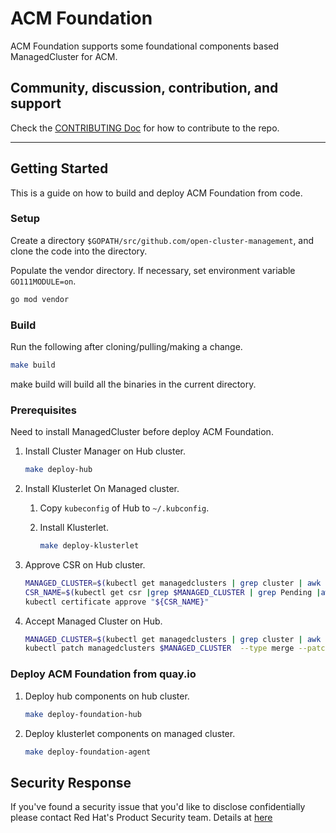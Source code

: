 # ACM Foundation

ACM Foundation supports some foundational components based ManagedCluster for ACM.

## Community, discussion, contribution, and support

Check the [CONTRIBUTING Doc](CONTRIBUTING.md) for how to contribute to the repo.

------

## Getting Started

This is a guide on how to build and deploy ACM Foundation from code.

### Setup

Create a directory `$GOPATH/src/github.com/open-cluster-management`, and clone the code into the directory.

Populate the vendor directory. If necessary, set environment variable `GO111MODULE=on`.

```sh
go mod vendor
```

### Build

Run the following after cloning/pulling/making a change.

```sh
make build
```

make build will build all the binaries in the current directory.

### Prerequisites

Need to install ManagedCluster before deploy ACM Foundation.

1. Install Cluster Manager on Hub cluster.

    ```sh
    make deploy-hub
    ```

2. Install Klusterlet On Managed cluster.

    1. Copy `kubeconfig` of Hub to `~/.kubconfig`.
    2. Install Klusterlet.

        ```sh
        make deploy-klusterlet
        ```

3. Approve CSR on Hub cluster.

    ```sh
    MANAGED_CLUSTER=$(kubectl get managedclusters | grep cluster | awk '{print $1}')
    CSR_NAME=$(kubectl get csr |grep $MANAGED_CLUSTER | grep Pending |awk '{print $1}')
    kubectl certificate approve "${CSR_NAME}"
    ```

4. Accept Managed Cluster on Hub.

    ```sh
    MANAGED_CLUSTER=$(kubectl get managedclusters | grep cluster | awk '{print $1}')
    kubectl patch managedclusters $MANAGED_CLUSTER  --type merge --patch '{"spec":{"hubAcceptsClient":true}}'
    ```

### Deploy ACM Foundation from quay.io

1. Deploy hub components on hub cluster.

    ```sh
    make deploy-foundation-hub
    ```

2. Deploy klusterlet components on managed cluster.

    ```sh
    make deploy-foundation-agent
    ```

## Security Response

If you've found a security issue that you'd like to disclose confidentially please contact
Red Hat's Product Security team. Details at [here](https://access.redhat.com/security/team/contact)

